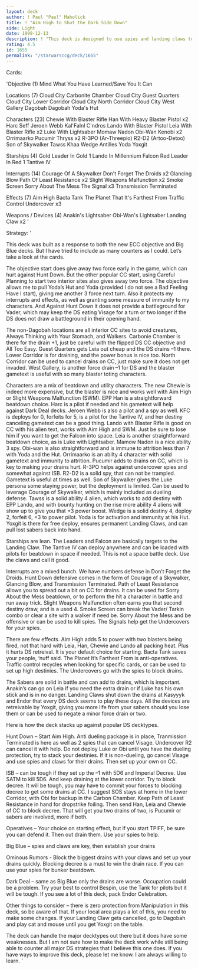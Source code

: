 ```yaml
---
layout: deck
author: ! Paul "Paul" Maholick
title: ! "Aim High to Shut the Dark Side Down"
side: Light
date: 1999-12-13
description: ! "This deck is designed to use spies and landing claws to shut down the opponent’s drains, while scoring damage through drains on CC."
rating: 4.5
id: 1655
permalink: "/starwarsccg/deck/1655"
---
```

Cards: 

'Objective (1)
Mind What You Have Learned/Save You It Can

Locations (7)
Cloud City Carbonite Chamber
Cloud City Guest Quarters
Cloud City Lower Corridor
Cloud City North Corridor
Cloud City West Gallery
Dagobah
Dagobah Yoda's Hut

Characters (23)
Chewie With Blaster Rifle
Han With Heavy Blaster Pistol  x2
Harc Seff
Jeroen Webb
Kal'Falnl C'ndros
Lando With Blaster Pistol
Leia With Blaster Rifle  x2
Luke With Lightsaber
Momaw Nadon
Obi-Wan Kenobi	x2
Orrimaarko
Pucumir Thryss	x2
R-3PO (Ar-Threepio)
R2-D2 (Artoo-Detoo)
Son of Skywalker
Tawss Khaa
Wedge Antilles
Yoda
Yoxgit

Starships (4)
Gold Leader In Gold 1
Lando In Millennium Falcon
Red Leader In Red 1
Tantive IV

Interrupts (14)
Courage Of A Skywalker
Don't Forget The Droids  x2
Glancing Blow
Path Of Least Resistance  x2
Slight Weapons Malfunction  x2
Smoke Screen
Sorry About The Mess
The Signal  x3
Transmission Terminated

Effects (7)
Aim High
Bacta Tank
The Planet That It's Farthest From
Traffic Control
Undercover  x3

Weapons / Devices (4)
Anakin's Lightsaber
Obi-Wan's Lightsaber
Landing Claw  x2
'

Strategy: '

This deck was built as a response to both the new ECC objective and Big Blue decks.  But I have tried to include as many counters as I could.  Let&#8217;s take a look at the cards.

The objective start does give away two force early in the game, which can hurt against Hunt Down.  But the other popular CC start, using Careful Planning to start two interior sites also gives away two force.  The objective allows me to pull Yoda&#8217;s Hut and Yoda (provided I do not see a Bad Feeling Have I start), giving me another 3 force next turn.  Also it protects my interrupts and effects, as well as granting some measure of immunity to my characters.  And Against Hunt Down it does not provide a battleground for Vader, which may keep the DS eating Visage for a turn or two longer if the DS does not draw a battleground in their opening hand.

The non-Dagobah locations are all interior CC sites to avoid creatures, Always Thinking with Your Stomach, and Walkers.  Carbonie Chamber is there for the drain +1, just be careful with the flipped DS CC objective and All Too Easy.  Guest Quarters gets Leia out cheap and the DS drains &#8211;1 there.  Lower Corridor is for draining, and the power bonus is nice too.  North Corridor can be used to cancel drains on CC, just make sure it does not get invaded.  West Gallery, is another force drain &#8211;1 for DS and the blaster gametext is useful with so many blaster toting characters.

Characters are a mix of beatdown and utility characters.  The new Chewie is indeed more expensive, but the blaster is nice and works well with Aim High or Slight Weapons Malfunction (SWM).  EPP Han is a straightforward beatdown choice.  Harc is a pilot if needed and his gametext will help against Dark Deal decks.  Jeroen Webb is also a pilot and a spy as well.  KFC is deploys for 0, forfeits for 5, is a pilot for the Tantive IV, and her destiny canceling gametext can be a good thing.  Lando with Blaster Rifle is good on CC with his alien text, works with Aim High and SWM.  Just be sure to lose him if you want to get the Falcon into space.	Leia is another straightforward beatdown choice, as is Luke with Lightsaber.  Mamow Nadon is a nice ability 3 spy.  Obi-wan is also straightforward and is immune to attrition less than 7 with Yoda and the Hut.  Orrimaarko is an abilty 4 character with solid gametext and immunity to attrition.  Pucumir adds to drains on CC, which is key to making your drains hurt.  R-3PO helps against undercover spies and somewhat against ISB.  R2-D2 is a solid spy, that can not be trampled.	Gametext is useful at times as well.  Son of Skywalker gives the Luke persona some staying power, but the deployment is limited.  Can be used to leverage Courage of Skywalker, which is mainly included as dueling defense.  Tawss is a solid ability 4 alien, which works to add destiny with EPP Lando, and with bounty hunting on the rise more ability 4 aliens will show up to give you that +3 power boost.  Wedge is a solid destiny 4, deploy 2, forfeit 6, +3 to power pilot.  Yoda is for activation and immunity at his Hut.  Yoxgit is there for free deploy, ensures permanent Landing Claws, and can pull lost sabers back into hand.

Starships are lean.  The Leaders and Falcon are basically targets to the Landing Claw.	The Tantive IV can deploy anywhere and can be loaded with pilots for beatdown in space if needed.  This is not a space battle deck.  Use the claws and call it good.

Interrupts are a mixed bunch.  We have numbers defense in Don&#8217;t Forget the Droids.  Hunt Down defensive comes in the form of Courage of a Skywalker, Glancing Blow, and Transmission Terminated.  Path of Least Resistance allows you to spread out a bit on CC for drains.  It can be used for Sorry About the Mess beatdown, or to perform the hit a character in battle and run away trick.  Slight Weapons Malfunction often earns you that second destiny draw, and is a used 4.  Smoke Screen can break the Vader/ Tarkin combo or clear a site with a walker if need be.  Sorry About the Mess and be offensive or can be used to kill spies.	The Signals help get the Undercovers for your spies.

There are few effects.	Aim High adds 5 to power with two blasters being fired, not that hard with Leia, Han, Chewie and Lando all packing heat.  Plus it hurts DS retreival.	It is your default choice for starting.  Bacta Tank saves your people, &#8216;nuff said.  The Planet It&#8217;s Farthest From is anti-operatives.  Traffic control recycles when looking for specific cards, or can be used to set up high destinies.  The Undercovers go with the spies to block drains.

The Sabers are solid in battle and can add to drains, which is important.  Anakin&#8217;s can go on Leia if you need the extra drain or if Luke has his own stick and is in no danger.  Landing Claws shut down the drains at Kasyyyk and Endor that every DS deck seems to play these days.  All the devices are retreivable by Yoxgit, giving you more life from your sabers should you lose them or can be used to negate a minor force drain or two.

Here is how the deck stacks up against popular DS decktypes.

Hunt Down &#8211; Start Aim High.  Anti dueling package is in place, Tranmission Terminated is here as well as 2 spies that can cancel Visage.  Undercover R2 can cancel it with help.  Do not deploy Luke or Obi until you have the dueling protection, try to stack your destinies.  If it is non-dueling, go cancel Visage and use spies and claws for their drains.  Then set up your own on CC.

ISB &#8211; can be tough if they set up the &#8211;1 with 5D6 and Imperial Decree.  Use SATM to kill 5D6. And keep draining at the lower corridor.  Try to block decree.  It will be tough, you may have to commit your forces to blocking decree to get some drains at CC.  I suggest SOS stays at home in the lower Corridor, with Obi for backup in the Carbon Chamber.  Keep Path of Least Resistance in hand for dropstrike foiling.  Then send Han, Leia and Chewie of CC to block decree.  That will get you two drains of two, is Pucumir or sabers are involved, more if both.

Operatives &#8211; Your choice on starting effect, but if you start TPIFF, be sure you can defend it.  Then out drain them.  Use your spies to help.

Big Blue &#8211; spies and claws are key, then establish your drains

Ominous Rumors -  Block the biggest drains with your claws and set up your drains quickly.  Blocking decree is a must to win the drain race.  If you can use your spies for bunker beatdown.

Dark Deal &#8211; same as Big Blue only the drains are worse.  Occupation could be a problem.  Try your best to control Bespin, use the Tank for pilots but it will be tough.  If you see a lot of this deck, pack Endor Celebration.

Other things to consider &#8211; there is zero protection from Manipulation in this deck, so be aware of that.  If your local area plays a lot of this, you need to make some changes.  If your Landing Claw gets cancelled, go to Dagobah and play cat and mouse until you get Yoxgit on the table.

The deck can handle the major decktypes out there but it does have some weaknesses.  But I am not sure how to make the deck work while still being able to counter all major DS strategies that I believe this one does.  If you have ways to improve this deck, please let me know.  I am always willing to learn.
'
